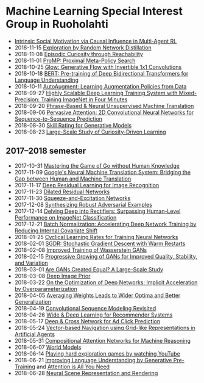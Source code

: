 
# Machine Learning Special Interest Group in Ruoholahti

* [Intrinsic Social Motivation via Causal Influence in Multi-Agent RL](https://arxiv.org/abs/1810.08647)
* 2018-11-15 [Exploration by Random Network Distillation](https://arxiv.org/abs/1810.12894)
* 2018-11-08 [Episodic Curiosity through Reachability](https://arxiv.org/abs/1810.02274)
* 2018-11-01 [ProMP: Proximal Meta-Policy Search](https://arxiv.org/abs/1810.06784)
* 2018-10-25 [Glow: Generative Flow with Invertible 1x1 Convolutions](https://arxiv.org/abs/1807.03039)
* 2018-10-18 [BERT: Pre-training of Deep Bidirectional Transformers for Language Understanding](https://arxiv.org/abs/1810.04805)
* 2018-10-11 [AutoAugment: Learning Augmentation Policies from Data](https://arxiv.org/abs/1805.09501)
* 2018-09-27 [Highly Scalable Deep Learning Training System with Mixed-Precision: Training ImageNet in Four Minutes](https://arxiv.org/abs/1807.11205)
* 2018-09-20 [Phrase-Based & Neural Unsupervised Machine Translation](https://arxiv.org/abs/1804.07755)
* 2018-09-06 [Pervasive Attention: 2D Convolutional Neural Networks for Sequence-to-Sequence Prediction](https://arxiv.org/abs/1808.03867)
* 2018-08-30 [Skill Rating for Generative Models](https://arxiv.org/abs/1808.04888)
* 2018-08-23 [Large-Scale Study of Curiosity-Driven Learning](https://arxiv.org/abs/1808.04355)

## 2017–2018 semester

* 2017-10-31 [Mastering the Game of Go without Human Knowledge](https://deepmind.com/documents/119/agz_unformatted_nature.pdf)
* 2017-11-09 [Google's Neural Machine Translation System: Bridging the Gap between Human and Machine Translation](https://arxiv.org/abs/1609.08144)
* 2017-11-17 [Deep Residual Learning for Image Recognition](https://arxiv.org/abs/1512.03385)
* 2017-11-23 [Dilated Residual Networks](https://arxiv.org/abs/1705.09914)
* 2017-11-30 [Squeeze-and-Excitation Networks](https://arxiv.org/abs/1709.01507)
* 2017-12-08 [Synthesizing Robust Adversarial Examples](https://arxiv.org/abs/1707.07397)
* 2017-12-14 [Delving Deep into Rectifiers: Surpassing Human-Level Performance on ImageNet Classification](https://arxiv.org/abs/1502.01852)
* 2017-12-21 [Batch Normalization: Accelerating Deep Network Training by Reducing Internal Covariate Shift](https://arxiv.org/abs/1502.03167)
* 2018-01-25 [Cyclical Learning Rates for Training Neural Networks](https://arxiv.org/abs/1506.01186)
* 2018-02-01 [SGDR: Stochastic Gradient Descent with Warm Restarts](https://arxiv.org/abs/1608.03983)
* 2018-02-08 [Improved Training of Wasserstein GANs](https://arxiv.org/abs/1704.00028)
* 2018-02-15 [Progressive Growing of GANs for Improved Quality, Stability, and Variation](https://openreview.net/forum?id=Hk99zCeAb)
* 2018-03-01 [Are GANs Created Equal? A Large-Scale Study](https://arxiv.org/abs/1711.10337)
* 2018-03-08 [Deep Image Prior](https://sites.skoltech.ru/app/data/uploads/sites/25/2017/11/deep_image_prior.pdf)
* 2018-03-22 [On the Optimization of Deep Networks: Implicit Acceleration by Overparameterization](https://arxiv.org/abs/1802.06509)
* 2018-04-05 [Averaging Weights Leads to Wider Optima and Better Generalization](https://arxiv.org/abs/1803.05407)
* 2018-04-19 [Convolutional Sequence Modeling Revisited](https://openreview.net/forum?id=rk8wKk-R-)
* 2018-04-26 [Wide & Deep Learning for Recommender Systems](https://arxiv.org/abs/1606.07792)
* 2018-05-17 [Deep & Cross Network for Ad Click Prediction](https://arxiv.org/abs/1708.05123)
* 2018-05-24 [Vector-based Navigation using Grid-like Representations in Artificial Agents](https://deepmind.com/documents/201/Vector-based%20Navigation%20using%20Grid-like%20Representations%20in%20Artificial%20Agents.pdf)
* 2018-05-31 [Compositional Attention Networks for Machine Reasoning](https://arxiv.org/abs/1803.03067)
* 2018-06-07 [World Models](https://arxiv.org/abs/1803.10122)
* 2018-06-14 [Playing hard exploration games by watching YouTube](https://arxiv.org/abs/1805.11592)
* 2018-06-21 [Improving Language Understanding by Generative Pre-Training](https://s3-us-west-2.amazonaws.com/openai-assets/research-covers/language-unsupervised/language_understanding_paper.pdf) and [Attention is All You Need](https://arxiv.org/abs/1706.03762)
* 2018-06-28 [Neural Scene Representation and Rendering](https://deepmind.com/documents/211/Neural_Scene_Representation_and_Rendering_preprint.pdf)
